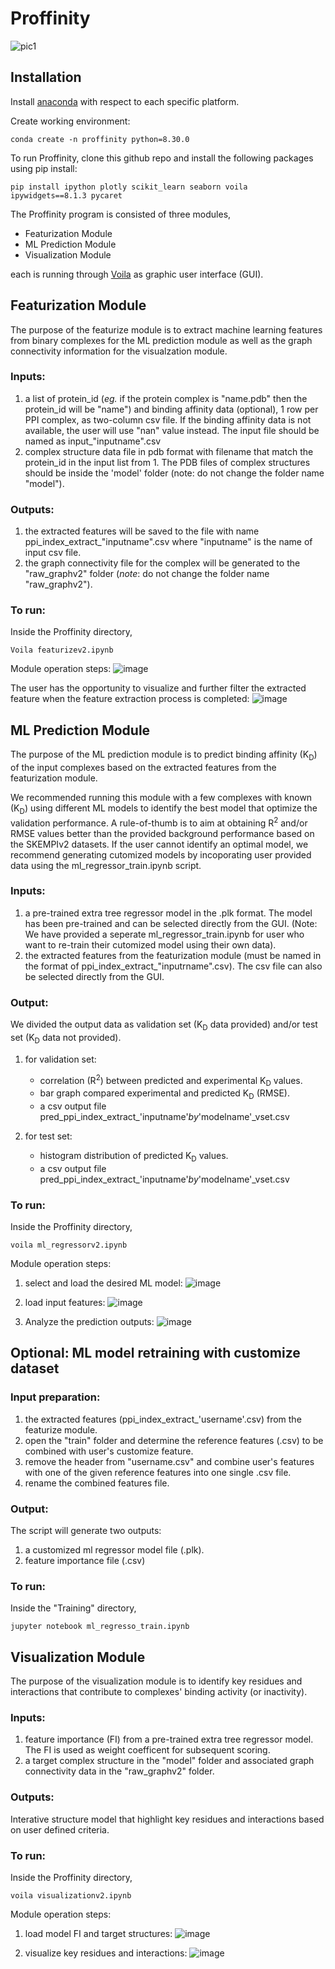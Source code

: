 # Proffinity

![pic1](https://github.com/user-attachments/assets/af65266b-2f05-404b-b86e-57aa0b2943f3)


## Installation

Install [anaconda](https://www.anaconda.com/docs/getting-started/anaconda/install) with respect to each specific platform.

Create working environment:
````
conda create -n proffinity python=8.30.0

````
To run Proffinity, clone this github repo and install the following packages using pip install:

````
pip install ipython plotly scikit_learn seaborn voila ipywidgets==8.1.3 pycaret
````
The Proffinity program is consisted of three modules, 
- Featurization Module
- ML Prediction Module
- Visualization Module

each is running through [Voila](https://voila.readthedocs.io/en/stable/) as graphic user interface (GUI). 

## Featurization Module

The purpose of the featurize module is to extract machine learning features from binary complexes for the ML prediction module as well as the graph connectivity information for the visualzation module.

### Inputs:
1. a list of protein_id (_eg._ if the protein complex is "name.pdb" then the protein_id will be "name") and binding affinity data (optional), 1 row per PPI complex, as two-column csv file. If the binding affinity data is not available, the user will use "nan" value instead. The input file should be named as input_"inputname".csv
3. complex structure data file in pdb format with filename that match the protein_id in the input list from 1. The PDB files of complex structures should be inside the 'model' folder (note: do not change the folder name "model").   

### Outputs:
1. the extracted features will be saved to the file with name ppi_index_extract_"inputname".csv where "inputname" is the name of input csv file.<sub></sub>
2. the graph connectivity file for the complex will be generated to the "raw_graphv2" folder (_note_: do not change the folder name "raw_graphv2").

### To run:
Inside the Proffinity directory,

````
Voila featurizev2.ipynb
````

Module operation steps: 
![image](https://github.com/user-attachments/assets/d02e995c-9f38-47fa-9532-065c6e0b687f)

The user has the opportunity to visualize and further filter the extracted feature when the feature extraction process is completed:
![image](https://github.com/user-attachments/assets/60490145-fda4-400c-b2a7-9b7804b69e5a)

## ML Prediction Module

The purpose of the ML prediction module is to predict binding affinity (K<sub>D</sub>) of the input complexes based on the extracted features from the featurization module.

We recommended running this module with a few complexes with known (K<sub>D</sub>) using different ML models to identify the best model that optimize the validation performance. A rule-of-thumb is to aim at obtaining R<sup>2</sup> and/or RMSE values better than the provided background performance based on the SKEMPIv2 datasets. If the user cannot identify an optimal model, we recommend generating cutomized models by incoporating user provided data using the ml_regressor_train.ipynb script. 

### Inputs:
1. a pre-trained extra tree regressor model in the .plk format. The model has been pre-trained and can be selected directly from the GUI. (Note: We have provided a seperate ml_regressor_train.ipynb for user who want to re-train their cutomized model using their own data).
2. the extracted features from the featurization module (must be named in the format of ppi_index_extract_"inputrname".csv). The csv file can also be selected directly from the GUI.

### Output:

We divided the output data as validation set (K<sub>D</sub> data provided) and/or test set (K<sub>D</sub> data not provided).

1. for validation set:
   - correlation (R<sup>2</sup>) between predicted and experimental K<sub>D</sub> values.
   - bar graph compared experimental and predicted K<sub>D</sub> (RMSE).
   - a csv output file pred_ppi_index_extract_'inputname'_by_'modelname'_vset.csv    

2. for test set:
   - histogram distribution of predicted K<sub>D</sub> values.
   - a csv output file pred_ppi_index_extract_'inputname'_by_'modelname'_vset.csv

### To run:  
Inside the Proffinity directory,

````
voila ml_regressorv2.ipynb
````

Module operation steps:

1. select and load the desired ML model:
![image](https://github.com/user-attachments/assets/a9597fe2-c61e-4f99-ba0a-1902a2ade10b)

2. load input features:
![image](https://github.com/user-attachments/assets/8ab62342-6680-463f-8ce3-e3093985e6b7)

3. Analyze the prediction outputs:
![image](https://github.com/user-attachments/assets/b5b6556e-f26a-4480-8ca0-178b70bc1017)


## Optional: ML model retraining with customize dataset

### Input preparation:
1. the extracted features (ppi_index_extract_'username'.csv) from the featurize module.
2. open the "train" folder and determine the reference features (.csv) to be combined with user's customize feature.
3. remove the header from "username.csv" and combine user's features with one of the given reference features into one single .csv file.
4. rename the combined features file.

### Output:

The script will generate two outputs:

1. a customized ml regressor model file (.plk).
2. feature importance file (.csv)

### To run:
Inside the "Training" directory,

````
jupyter notebook ml_regresso_train.ipynb
````

## Visualization Module

The purpose of the visualization module is to identify key residues and interactions that contribute to complexes' binding activity (or inactivity).

### Inputs:
1. feature importance (FI) from a pre-trained extra tree regressor model. The FI is used as weight coefficent for subsequent scoring.
2. a target complex structure in the "model" folder and associated graph connectivity data in the "raw_graphv2" folder.

### Outputs:
Interative structure model that highlight key residues and interactions based on user defined criteria. 

### To run:  <sub></sub>
Inside the Proffinity directory,

````
voila visualizationv2.ipynb
````
Module operation steps:
1. load model FI and target structures:
![image](https://github.com/user-attachments/assets/657a28b5-e241-4bd8-ad12-bd598bc23c1b)


2. visualize key residues and interactions:
![image](https://github.com/user-attachments/assets/884ed8cc-8585-492b-bbfa-b6811ee75992)





